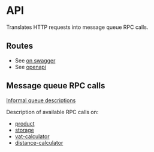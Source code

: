 # API

Translates HTTP requests into message queue RPC calls.

## Routes

- See [on swagger](https://app.swaggerhub.com/apis/jneidel/htw-kbe-jneidel_api/1.0.0)
- See [openapi](openapi.yaml)

## Message queue RPC calls

[Informal queue descriptions](https://github.com/htw-kbe-jneidel/planning/blob/master/mq.md)

Description of available RPC calls on:
- [product](https://github.com/htw-kbe-jneidel/product#queues)
- [storage](https://github.com/htw-kbe-jneidel/storage#queues)
- [vat-calculator](https://github.com/htw-kbe-jneidel/vat-calculator#queues)
- [distance-calculator](https://github.com/htw-kbe-jneidel/distance-calculator#queues)
